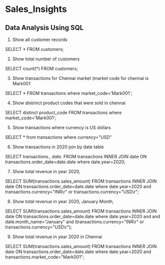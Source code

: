 # Sales_Insights

## Data Analysis Using SQL

1. Show all customer records

SELECT * FROM customers;

2. Show total number of customers

SELECT count(*) FROM customers;

3. Show transactions for Chennai market (market code for chennai is Mark001

SELECT * FROM transactions where market_code='Mark001';

4. Show distrinct product codes that were sold in chennai

SELECT distinct product_code FROM transactions where market_code='Mark001';

5. Show transactions where currency is US dollars

SELECT * from transactions where currency="USD"

6. Show transactions in 2020 join by date table

SELECT transactions.*, date.* FROM transactions INNER JOIN date ON transactions.order_date=date.date where date.year=2020;

7. Show total revenue in year 2020,

SELECT SUM(transactions.sales_amount) FROM transactions INNER JOIN date ON transactions.order_date=date.date where date.year=2020 and transactions.currency="INR\r" or transactions.currency="USD\r";

8. Show total revenue in year 2020, January Month,

SELECT SUM(transactions.sales_amount) FROM transactions INNER JOIN date ON transactions.order_date=date.date where date.year=2020 and and date.month_name="January" and (transactions.currency="INR\r" or transactions.currency="USD\r");

9. Show total revenue in year 2020 in Chennai

SELECT SUM(transactions.sales_amount) FROM transactions INNER JOIN date ON transactions.order_date=date.date where date.year=2020 and transactions.market_code="Mark001";
